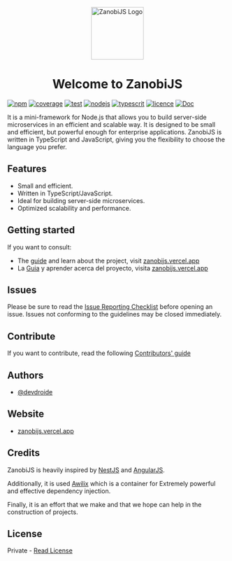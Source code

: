 <p align="center">
  <a href="https://zanobijs.vercel.app/" target="blank"><img src="https://zanobijs.vercel.app/_astro/ZanobiHero.__7I9OCQ_ZkaY1J.webp" width="120" alt="ZanobiJS Logo" /></a>
</p>

<H1 align="center">Welcome to ZanobiJS</H1>

[![npm](https://img.shields.io/badge/npm-v1.0.0-darkorange.svg)](https://www.npmjs.com/package/@zanobijs/cli)
[![coverage](https://img.shields.io/badge/coverage-100-green.svg)](https://mochajs.org/)
[![test](https://img.shields.io/badge/test-mocha-CC0000.svg)](https://mochajs.org/)
[![nodejs](https://img.shields.io/badge/nodejs->=16.0.0-darkgreen.svg)](https://nodejs.org)
[![typescrit](https://img.shields.io/badge/TS->=5.2.2-darkblue.svg)](https://www.typescriptlang.org/)
[![licence](https://img.shields.io/badge/licence-MIT-purple.svg)](https://en.wikipedia.org/wiki/MIT_License)
[![Doc](https://img.shields.io/badge/ZNB-Documentation-blue.svg)](https://zanobijs.vercel.app/)

It is a mini-framework for Node.js that allows you to build server-side microservices in an efficient and scalable way. It is designed to be small and efficient, but powerful enough for enterprise applications. ZanobiJS is written in TypeScript and JavaScript, giving you the flexibility to choose the language you prefer.
## Features

- Small and efficient.
- Written in TypeScript/JavaScript.
- Ideal for building server-side microservices.
- Optimized scalability and performance.

## Getting started

If you want to consult:
 - The [guide](https://zanobijs.vercel.app/en/) and learn about the project, visit [zanobijs.vercel.app](https://zanobijs.vercel.app/en/)
 - La [Guia](https://zanobijs.vercel.app/es/) y aprender acerca del proyecto, visita [zanobijs.vercel.app](https://zanobijs.vercel.app/en/)

## Issues

Please be sure to read the [Issue Reporting Checklist](https://github.com/devdroide/ZanobiJS/blob/main/CONTRIBUTING.md) before opening an issue. Issues not conforming to the guidelines may be closed immediately.

## Contribute

If you want to contribute, read the following [Contributors' guide](https://github.com/devdroide/ZanobiJS/blob/main/CONTRIBUTING.md#-submitting-an-issue)

## Authors

- [@devdroide](https://www.github.com/devdroide)

## Website

- [zanobijs.vercel.app](https://zanobijs.vercel.app/en/)

## Credits

ZanobiJS is heavily inspired by [NestJS](https://nestjs.com/) and [AngularJS](https://angularjs.org/).

Additionally, it is used [Awilix](https://github.com/jeffijoe/awilix#readme) which is a container for Extremely powerful and effective dependency injection.

Finally, it is an effort that we make and that we hope can help in the construction of projects.

## License

Private - [Read License](https://github.com/devdroide/ZanobiJS/blob/main/LICENSE)
